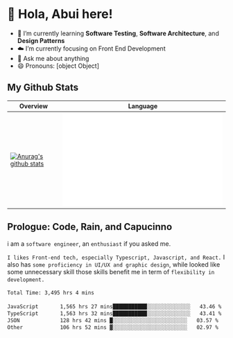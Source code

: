 # 👋 Hola, Abui here!

- 🌱 I’m currently learning **Software Testing**, **Software Architecture**, and **Design Patterns**
- ☁️ I’m currently focusing on Front End Development
- 💬 Ask me about anything
- 😄 Pronouns: [object Object]

## My Github Stats

| Overview | Language |
| --- | --- |
|[![Anurag's github stats](https://github-readme-stats.vercel.app/api?username=abui-am&count_private=true)](https://github.com/anuraghazra/github-readme-stats)|![Language](https://raw.githubusercontent.com/abui-am/stats/c6455f656dfce7acd3951e5ec5b25d72af0b2ee3/generated/languages.svg)|

## Prologue: Code, Rain, and Capucinno
i am a `software engineer`, an `enthusiast` if you asked me. 

`I likes Front-end tech, especially Typescript, Javascript, and React.` I also has `some proficiency in UI/UX and graphic design`, while looked like some unnecessary skill those skills benefit me in term of `flexibility in development.`


<!--START_SECTION:waka-->

```text
Total Time: 3,495 hrs 4 mins

JavaScript       1,565 hrs 27 mins███████████░░░░░░░░░░░░░░   43.46 %
TypeScript       1,563 hrs 32 mins███████████░░░░░░░░░░░░░░   43.41 %
JSON             128 hrs 42 mins █░░░░░░░░░░░░░░░░░░░░░░░░   03.57 %
Other            106 hrs 52 mins ▓░░░░░░░░░░░░░░░░░░░░░░░░   02.97 %
```

<!--END_SECTION:waka-->
